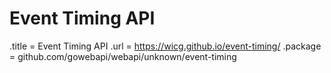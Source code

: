# Event Timing API

.title = Event Timing API
.url = <https://wicg.github.io/event-timing/>
.package = github.com/gowebapi/webapi/unknown/event-timing
